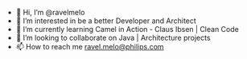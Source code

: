 - 👋 Hi, I’m @ravelmelo
- 👀 I’m interested in be a better Developer and Architect
- 🌱 I’m currently learning Camel in Action - Claus Ibsen | Clean Code 
- 💞️ I’m looking to collaborate on Java | Architecture projects
- 📫 How to reach me ravel.melo@philips.com

<!---
ravelmelo/ravelmelo is a ✨ special ✨ repository because its `README.md` (this file) appears on your GitHub profile.
You can click the Preview link to take a look at your changes.
--->
